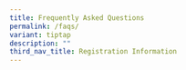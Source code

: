 ```yaml
---
title: Frequently Asked Questions
permalink: /faqs/
variant: tiptap
description: ""
third_nav_title: Registration Information
---
```

